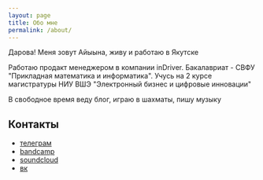 ```yaml
---
layout: page
title: Обо мне
permalink: /about/
---
```


Дарова! Меня зовут Айыына, живу и работаю в Якутске

Работаю продакт менеджером в компании inDriver. Бакалавриат - СВФУ "Прикладная математика и информатика". Учусь на 2 курсе магистратуры НИУ ВШЭ "Электронный бизнес и цифровые инновации"

В свободное время веду блог, играю в шахматы, пишу музыку 

## Контакты

- [телеграм](https://t.me/@keresm)
- [bandcamp](https://keresm.bandcamp.com/)
- [soundcloud](https://soundcloud.com/keresm)
- [вк](https://vk.com/keresm)
